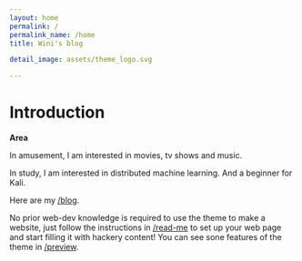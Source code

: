 ```yaml
---
layout: home
permalink: /
permalink_name: /home
title: Wini's blog

detail_image: assets/theme_logo.svg

---
```


# Introduction

**Area** 

In amusement, I am interested in movies, tv shows and music.

In study, I am interested in distributed machine learning. And a beginner for Kali.

Here are my [/blog](blog).

No prior web-dev knowledge is required to use the theme to make a website, just follow the instructions in [/read-me](read-me) to set up your web page and start filling it with hackery content! You can see sone features of the theme in [/preview](preview).

